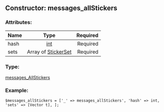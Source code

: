 ## Constructor: messages\_allStickers  

### Attributes:

| Name     |    Type       | Required |
|----------|:-------------:|---------:|
|hash|[int](../types/int.md) | Required|
|sets|Array of [StickerSet](../types/StickerSet.md) | Required|
### Type: 

[messages\_AllStickers](../types/messages_AllStickers.md)
### Example:

```
$messages_allStickers = ['_' => messages_allStickers', 'hash' => int, 'sets' => [Vector t], ];
```
